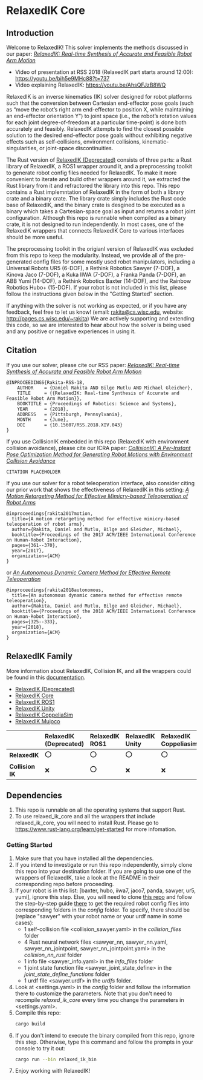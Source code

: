 # RelaxedIK Core

## Introduction

Welcome to RelaxedIK! This solver implements the methods discussed in our paper: [*RelaxedIK: Real-time Synthesis of Accurate and Feasible Robot Arm Motion*](http://www.roboticsproceedings.org/rss14/p43.html)

- Video of presentation at RSS 2018 (RelaxedIK part starts around 12:00): https://youtu.be/bih5e9MHc88?t=737
- Video explaining RelaxedIK: https://youtu.be/AhsQFJzB8WQ

RelaxedIK is an inverse kinematics (IK) solver designed for robot platforms such that the conversion between Cartesian end-effector pose goals (such as “move the robot’s right arm end-effector to position X, while maintaining an end-effector orientation Y”) to joint space (i.e., the robot’s rotation values for each joint degree-of-freedom at a particular time-point) is done both accurately and feasibly. RelaxedIK attempts to find the closest possible solution to the desired end-effector pose goals without exhibiting negative effects such as self-collisions, environment collisions, kinematic-singularities, or joint-space discontinuities.

The Rust version of [RelaxedIK (Deprecated)](https://github.com/uwgraphics/relaxed_ik/tree/dev) consists of three parts: a Rust library of RelaxedIK, a ROS1 wrapper around it, and a preprocessing toolkit to generate robot config files needed for RelaxedIK. To make it more convenient to iterate and build other wrappers around it, we extracted the Rust library from it and refractored the library into this repo. This repo contains a Rust implemntation of RelaxedIK in the form of both a library crate and a binary crate. The library crate simply includes the Rust code base of RelaxedIK, and the binary crate is desgined to be executed as a binary which takes a Cartesian-space goal as input and returns a robot joint configuration. Although this repo is runnable when compiled as a binary crate, it is not designed to run independently. In most cases, one of the RelaxedIK wrappers that connects RelaxedIK Core to various interfaces should be more useful.

The preprocessing toolkit in the origianl version of RelaxedIK was excluded from this repo to keep the modularity. Instead, we provide all of the pre-generated config files for some mostly used robot manipulators, including a Universal Robots UR5 (6-DOF), a Rethink Robotics Sawyer (7-DOF), a Kinova Jaco (7-DOF), a Kuka IIWA (7-DOF), a Franka Panda (7-DOF), an ABB Yumi (14-DOF), a Rethink Robotics Baxter (14-DOF), and the Rainbow Robotics Hubo+ (15-DOF). If your robot is not included in this list, please follow the instructions given below in the "Getting Started" section.

If anything with the solver is not working as expected, or if you have any feedback, feel free to let us know! (email: rakita@cs.wisc.edu, website: http://pages.cs.wisc.edu/~rakita) We are actively supporting and extending this code, so we are interested to hear about how the solver is being used and any positive or negative experiences in using it.

## Citation

If you use our solver, please cite our RSS paper: [*RelaxedIK: Real-time Synthesis of Accurate and Feasible Robot Arm Motion*](http://www.roboticsproceedings.org/rss14/p43.html)
```
@INPROCEEDINGS{Rakita-RSS-18, 
    AUTHOR    = {Daniel Rakita AND Bilge Mutlu AND Michael Gleicher}, 
    TITLE     = {{RelaxedIK: Real-time Synthesis of Accurate and Feasible Robot Arm Motion}}, 
    BOOKTITLE = {Proceedings of Robotics: Science and Systems}, 
    YEAR      = {2018}, 
    ADDRESS   = {Pittsburgh, Pennsylvania}, 
    MONTH     = {June}, 
    DOI       = {10.15607/RSS.2018.XIV.043} 
}
```

If you use CollisionIK embedded in this repo (RelaxedIK with environment collision avoidance), please cite our ICRA paper: [*CollisionIK: A Per-Instant Pose Optimization Method for Generating Robot Motions with Environment Collision Avoidance*](https://arxiv.org/abs/2102.13187)
```
CITATION PLACEHOLDER
```

If you use our solver for a robot teleoperation interface, also consider citing our prior work that shows the effectiveness of RelaxedIK in this setting: [*A Motion Retargeting Method for Effective Mimicry-based Teleoperation of Robot Arms*](https://dl.acm.org/citation.cfm?id=3020254)
```
@inproceedings{rakita2017motion,
  title={A motion retargeting method for effective mimicry-based teleoperation of robot arms},
  author={Rakita, Daniel and Mutlu, Bilge and Gleicher, Michael},
  booktitle={Proceedings of the 2017 ACM/IEEE International Conference on Human-Robot Interaction},
  pages={361--370},
  year={2017},
  organization={ACM}
}
```

or [*An Autonomous Dynamic Camera Method for Effective Remote Teleoperation*](https://dl.acm.org/citation.cfm?id=3171221.3171279)
```
@inproceedings{rakita2018autonomous,
  title={An autonomous dynamic camera method for effective remote teleoperation},
  author={Rakita, Daniel and Mutlu, Bilge and Gleicher, Michael},
  booktitle={Proceedings of the 2018 ACM/IEEE International Conference on Human-Robot Interaction},
  pages={325--333},
  year={2018},
  organization={ACM}
}
```

## RelaxedIK Family

More information about RelaxedIK, Collision IK, and all the wrappers could be found in this [documentation](https://uwgraphics.github.io/relaxed_ik_core/).

- [RelaxedIK (Deprecated)](https://github.com/uwgraphics/relaxed_ik/tree/dev)
- [RelaxedIK Core](https://github.com/uwgraphics/relaxed_ik_core)
- [RelaxedIK ROS1](https://github.com/uwgraphics/relaxed_ik_ros1)
- [RelaxedIK Unity](https://github.com/uwgraphics/relaxed_ik_unity)
- [RelaxedIK CoppeliaSim](https://github.com/uwgraphics/relaxed_ik_coppeliasim)
- [RelaxedIK Mujoco](https://github.com/uwgraphics/relaxed_ik_mujoco)

||**RelaxedIK (Deprecated)**|**RelaxedIK ROS1**|**RelaxedIK Unity**|**RelaxedIK Coppeliasim**|**RelaxedIK Mujoco**|  
|:------|:-----|:-----|:-----|:-----|:-----| 
|**RelaxedIK**|:o:|:o:|:o:|:o:|:o:|  
|**Collision IK**|:x:|:o:|:x:|:x:|:x:|  

## Dependencies

1. This repo is runnable on all the operating systems that support Rust.
1. To use relaxed_ik_core and all the wrappers that include relaxed_ik_core, you will need to install Rust. Please go to https://www.rust-lang.org/learn/get-started for more infomation.

### Getting Started

1. Make sure that you have installed all the dependencies.
1. If you intend to investigate or run this repo independently, simply clone this repo into your destination folder. If you are going to use one of the wrappers of RelaxedIK, take a look at the README in their corresponding repo before proceeding. 
1. If your robot is in this list: [baxter, hubo, iiwa7, jaco7, panda, sawyer, ur5, yumi], ignore this step. Else, you will need to clone [this repo](https://github.com/uwgraphics/relaxed_ik) and follow the step-by-step guide [there](https://github.com/uwgraphics/relaxed_ik/blob/dev/src/start_here.py) to get the required robot config files into corresponding folders in the *config* folder. To specify, there should be (replace "sawyer" with your robot name or your urdf name in some cases):
    - 1 self-collision file <collision_sawyer.yaml> in the *collision_files* folder
    - 4 Rust neural network files <sawyer_nn, sawyer_nn.yaml, sawyer_nn_jointpoint, sawyer_nn_jointpoint.yaml> in the *collision_nn_rust* folder
    - 1 info file <sawyer_info.yaml> in the *info_files* folder
    - 1 joint state function file <sawyer_joint_state_define> in the *joint_state_define_functions* folder
    - 1 urdf file <sawyer.urdf> in the *urdfs* folder.
1. Look at <settings.yaml> in the *config* folder and follow the information there to customize the parameters. Note that you don't need to recompile *relaxed_ik_core* every time you change the parameters in <settings.yaml>.
1. Compile this repo:
    ```bash
    cargo build
    ```
1. If you don't intend to execute the binary compiled from this repo, ignore this step. Otherwise, type this command and follow the prompts in your console to try it out:
    ```bash
    cargo run --bin relaxed_ik_bin
    ```
1. Enjoy working with RelaxedIK!